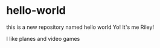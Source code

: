 # hello-world
this is a new repository named hello world
Yo! It's me Riley!

I like planes and video games
